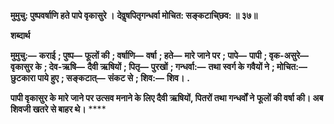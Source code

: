 **मुमुचु: पुष्पवर्षाणि हते पापे वृकासुरे ।** **देवॢषपितृगन्धर्वा मोचित: सङ्कटाचि्छव: ॥ ३७॥** 

**शब्दार्थ** 

**मुमुचु:—** **कराई** **; पुष्प—** **फूलों की** **; वर्षाणि—** **वर्षा** **; हते—** **मारे जाने पर** **; पापे—** **पापी** **; वृक-असुरे—** **वृकासुर के** **; देव-ऋषि—** **दैवी ऋषियों** **; पितृ—** **पुरखों** **; गन्धर्वा:—** **तथा स्वर्ग के गवैयों ने** **; मोचित:—** **छुटकारा पाये हुए** **; सङ्कटात्—** **संकट से** **; शिव:—** **शिव।** **.** 

**पापी वृकासुर के मारे जाने पर उत्सव मनाने के लिए दैवी ऋषियों, पितरों तथा गन्धर्वों ने** **फूलों की वर्षा की। अब शिवजी खतरे से बाहर थे।** **** 
